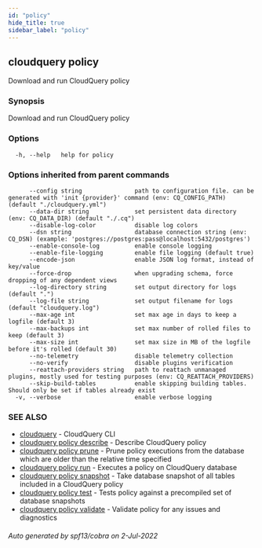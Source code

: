 ```yaml
---
id: "policy"
hide_title: true
sidebar_label: "policy"
---
```

## cloudquery policy

Download and run CloudQuery policy

### Synopsis

Download and run CloudQuery policy

### Options

```
  -h, --help   help for policy
```

### Options inherited from parent commands

```
      --config string               path to configuration file. can be generated with 'init {provider}' command (env: CQ_CONFIG_PATH) (default "./cloudquery.yml")
      --data-dir string             set persistent data directory (env: CQ_DATA_DIR) (default "./.cq")
      --disable-log-color           disable log colors
      --dsn string                  database connection string (env: CQ_DSN) (example: 'postgres://postgres:pass@localhost:5432/postgres')
      --enable-console-log          enable console logging
      --enable-file-logging         enable file logging (default true)
      --encode-json                 enable JSON log format, instead of key/value
      --force-drop                  when upgrading schema, force dropping of any dependent views
      --log-directory string        set output directory for logs (default ".")
      --log-file string             set output filename for logs (default "cloudquery.log")
      --max-age int                 set max age in days to keep a logfile (default 3)
      --max-backups int             set max number of rolled files to keep (default 3)
      --max-size int                set max size in MB of the logfile before it's rolled (default 30)
      --no-telemetry                disable telemetry collection
      --no-verify                   disable plugins verification
      --reattach-providers string   path to reattach unmanaged plugins, mostly used for testing purposes (env: CQ_REATTACH_PROVIDERS)
      --skip-build-tables           enable skipping building tables. Should only be set if tables already exist
  -v, --verbose                     enable verbose logging
```

### SEE ALSO

* [cloudquery](cloudquery.md)	 - CloudQuery CLI
* [cloudquery policy describe](cloudquery_policy_describe.md)	 - Describe CloudQuery policy
* [cloudquery policy prune](cloudquery_policy_prune.md)	 - Prune policy executions from the database which are older than the relative time specified
* [cloudquery policy run](cloudquery_policy_run.md)	 - Executes a policy on CloudQuery database
* [cloudquery policy snapshot](cloudquery_policy_snapshot.md)	 - Take database snapshot of all tables included in a CloudQuery policy
* [cloudquery policy test](cloudquery_policy_test.md)	 - Tests policy against a precompiled set of database snapshots
* [cloudquery policy validate](cloudquery_policy_validate.md)	 - Validate policy for any issues and diagnostics

###### Auto generated by spf13/cobra on 2-Jul-2022
